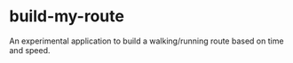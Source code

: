 # build-my-route

An experimental application to build a walking/running route based on time and speed.

